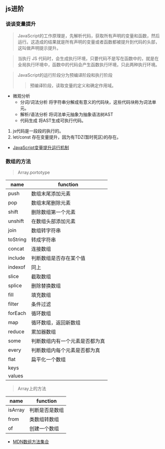 ## js进阶

### 谈谈变量提升
> JavaScript的工作原理是，先解析代码，获取所有声明的变量和函数，然后运行。这造成的结果就是所有声明的变量或者函数都被提升到代码的头部，这叫做声明提示提升。

> 当执行 JS 代码时，会生成执行环境，只要代码不是写在函数中的，就是在全局执行环境中，函数中的代码会产生函数执行环境，只此两种执行环境。

> JavaScript的运行阶段分为预编译阶段和执行阶段
>
> > 预编译阶段，读取变量的定义和确定作用域。

* 微观分析
  - 分词/词法分析 将字符串分解成有意义的代码块，这些代码块称为词法单元。
  - 解析/语法分析 将词法单元抽象为抽象语法树AST
  - 代码生成      将AST生成可执行代码。

1. js代码是一段段的执行的。
2. let/const 存在变量提升，因为有TDZ(暂时死区)的存在。

* [JavaScript变量提升运行机制](https://juejin.im/post/5d79b9f351882507ba226047)

### 数组的方法
> Array.portotype

|name| function|
|--|--|
| push | 数组末尾添加元素 |
| pop  | 数组末尾删除元素 |
| shift| 删除数组第一个元素  |
| unshift| 在数组头部添加元素 |
| join | 数组转字符串|
| toString | 转成字符串 |
| concat | 连接数组 |
| include | 判断数组是否存在某个值|
| indexof| 同上|
| slice | 截取数组 |
| splice | 删除替换数组 |
| fill | 填充数组 |
| filter | 条件过滤 |
| forEach | 循环数组|
| map | 循环数组，返回新数组 |
| reduce | 累加器数组 |
| some | 判断数组内有一个元素是否都为真 |
| every | 判断数组内每个元素是否都为真 |
| flat | 扁平化一个数组 |
| keys | |
| values| |
> Array上的方法

|name| function|
|--|--|
| isArray| 判断是否是数组 |
| from | 类数组转数组 |
| of | 创建一个数组 |


* [MDN数组方法集合](https://developer.mozilla.org/zh-CN/docs/Web/JavaScript/Reference/Global_Objects/Array)